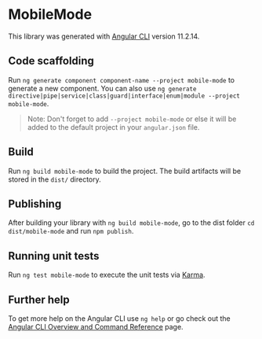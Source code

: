 # MobileMode

This library was generated with [Angular CLI](https://github.com/angular/angular-cli) version 11.2.14.

## Code scaffolding

Run `ng generate component component-name --project mobile-mode` to generate a new component. You can also use `ng generate directive|pipe|service|class|guard|interface|enum|module --project mobile-mode`.
> Note: Don't forget to add `--project mobile-mode` or else it will be added to the default project in your `angular.json` file. 

## Build

Run `ng build mobile-mode` to build the project. The build artifacts will be stored in the `dist/` directory.

## Publishing

After building your library with `ng build mobile-mode`, go to the dist folder `cd dist/mobile-mode` and run `npm publish`.

## Running unit tests

Run `ng test mobile-mode` to execute the unit tests via [Karma](https://karma-runner.github.io).

## Further help

To get more help on the Angular CLI use `ng help` or go check out the [Angular CLI Overview and Command Reference](https://angular.io/cli) page.
